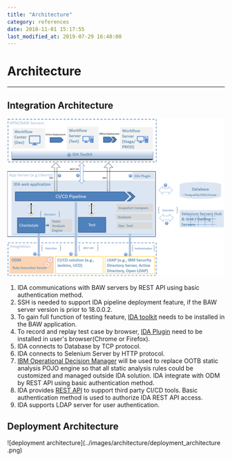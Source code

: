 ```yaml
---
title: "Architecture"
category: references
date: 2018-11-01 15:17:55
last_modified_at: 2019-07-29 16:40:00
---
```


# Architecture
***

## Integration Architecture
![integration architecture](../images/architecture/integration_architecture_1.png)
1. IDA communications with BAW servers by REST API using basic authentication method.
2. SSH is needed to support IDA pipeline deployment feature, if the BAW server version is prior to 18.0.0.2.
3. To gain full function of testing feature, [IDA toolkit](../installation/installation-installing-ida-application.html#step-2-installing-ida-baw-toolkit) needs to be installed in the BAW application.
4. To record and replay test case by browser, [IDA Plugin](../installation/installation-installing-ida-application.html#step-3-installing-ida-browser-plug-in) need to be installed in user's browser(Chrome or Firefox).
5. IDA connects to Database by TCP protocol.
6. IDA connects to Selenium Server by HTTP protocol.
7. [IBM Operational Decision Manager](https://www.ibm.com/us-en/marketplace/operational-decision-manager) will be used to replace OOTB static analysis POJO engine so that all static analysis rules could be customized and managed outside IDA solution. IDA integrate with ODM by REST API using basic authentication method. 
8. IDA provides [REST API](../references/references-ida-rest-apis.html) to support third party CI/CD tools. Basic authentication method is used to authorize IDA REST API access.
9. IDA supports LDAP server for user authentication.


## Deployment Architecture
![deployment architecture](../images/architecture/deployment_architecture
.png)

